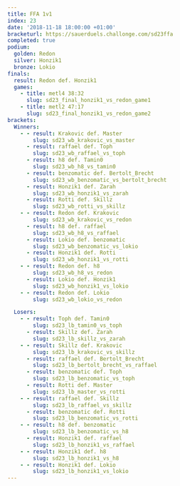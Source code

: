 ```yaml
---
title: FFA 1v1
index: 23
date: '2018-11-18 18:00:00 +01:00'
bracketurl: https://sauerduels.challonge.com/sd23ffa
completed: true
podium:
  golden: Redon
  silver: Honzik1
  bronze: Lokio
finals:
  result: Redon def. Honzik1
  games:
    - title: metl4 38:32
      slug: sd23_final_honzik1_vs_redon_game1
    - title: metl2 47:17
      slug: sd23_final_honzik1_vs_redon_game2
brackets:
  Winners:
    - - result: Krakovic def. Master
        slug: sd23_wb_krakovic_vs_master
      - result: raffael def. Toph
        slug: sd23_wb_raffael_vs_toph
      - result: h8 def. Tamin0
        slug: sd23_wb_h8_vs_tamin0
      - result: benzomatic def. Bertolt_Brecht
        slug: sd23_wb_benzomatic_vs_bertolt_brecht
      - result: Honzik1 def. Zarah
        slug: sd23_wb_honzik1_vs_zarah
      - result: Rotti def. Skillz
        slug: sd23_wb_rotti_vs_skillz
    - - result: Redon def. Krakovic
        slug: sd23_wb_krakovic_vs_redon
      - result: h8 def. raffael
        slug: sd23_wb_h8_vs_raffael
      - result: Lokio def. benzomatic
        slug: sd23_wb_benzomatic_vs_lokio
      - result: Honzik1 def. Rotti
        slug: sd23_wb_honzik1_vs_rotti
    - - result: Redon def. h8
        slug: sd23_wb_h8_vs_redon
      - result: Lokio def. Honzik1
        slug: sd23_wb_honzik1_vs_lokio
    - - result: Redon def. Lokio
        slug: sd23_wb_lokio_vs_redon

  Losers:
    - - result: Toph def. Tamin0
        slug: sd23_lb_tamin0_vs_toph
      - result: Skillz def. Zarah
        slug: sd23_lb_skillz_vs_zarah
    - - result: Skillz def. Krakovic
        slug: sd23_lb_krakovic_vs_skillz
      - result: raffael def. Bertolt_Brecht
        slug: sd23_lb_bertolt_brecht_vs_raffael
      - result: benzomatic def. Toph
        slug: sd23_lb_benzomatic_vs_toph
      - result: Rotti def. Master
        slug: sd23_lb_master_vs_rotti
    - - result: raffael def. Skillz
        slug: sd23_lb_raffael_vs_skillz
      - result: benzomatic def. Rotti
        slug: sd23_lb_benzomatic_vs_rotti
    - - result: h8 def. benzomatic
        slug: sd23_lb_benzomatic_vs_h8
      - result: Honzik1 def. raffael
        slug: sd23_lb_honzik1_vs_raffael
    - - result: Honzik1 def. h8
        slug: sd23_lb_honzik1_vs_h8
    - - result: Honzik1 def. Lokio
        slug: sd23_lb_honzik1_vs_lokio
---
```

